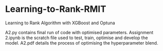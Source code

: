 # Learning-to-Rank-RMIT
Learning to Rank Algorithm with XGBoost and Optuna

A2.py contains final run of code with optimised parameters. 
Assignment 2.ipynb is the scratch file used to test, train, optimise and develop the model. 
A2.pdf details the process of optimising the hyperparameter blend.
